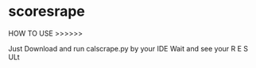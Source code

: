 # scoresrape
HOW TO USE >>>>>>

Just Download and run calscrape.py by your IDE
Wait and see your R E S ULt
